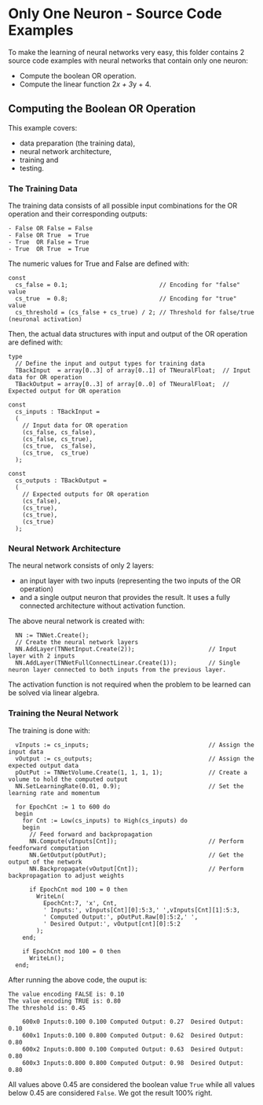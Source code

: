 # Only One Neuron - Source Code Examples

To make the learning of neural networks very easy, this folder contains 2 source code examples with neural networks that contain only one neuron:
* Compute the boolean OR operation.
* Compute the linear function 2*x + 3*y + 4.

## Computing the Boolean OR Operation
This example covers:
* data preparation (the training data),  
* neural network architecture,
* training and
* testing.

### The Training Data
The training data consists of all possible input combinations for the OR operation and their corresponding outputs:
```
- False OR False = False
- False OR True  = True
- True  OR False = True
- True  OR True  = True
```
The numeric values for True and False are defined with:
```
const
  cs_false = 0.1;                          // Encoding for "false" value
  cs_true  = 0.8;                          // Encoding for "true" value
  cs_threshold = (cs_false + cs_true) / 2; // Threshold for false/true (neuronal activation)
```

Then, the actual data structures with input and output of the OR operation are defined with:

```
type
  // Define the input and output types for training data
  TBackInput  = array[0..3] of array[0..1] of TNeuralFloat;  // Input data for OR operation
  TBackOutput = array[0..3] of array[0..0] of TNeuralFloat;  // Expected output for OR operation

const
  cs_inputs : TBackInput =
  (
    // Input data for OR operation
    (cs_false, cs_false),
    (cs_false, cs_true),
    (cs_true,  cs_false),
    (cs_true,  cs_true)
  );

const
  cs_outputs : TBackOutput =
  (
    // Expected outputs for OR operation
    (cs_false),
    (cs_true),
    (cs_true),
    (cs_true)
  );
```

### Neural Network Architecture

The neural network consists of only 2 layers:
* an input layer with two inputs (representing the two inputs of the OR operation)
* and a single output neuron that provides the result. It uses a fully connected architecture without activation function.

The above neural network is created with:
```
  NN := TNNet.Create();
  // Create the neural network layers
  NN.AddLayer(TNNetInput.Create(2));                     // Input layer with 2 inputs
  NN.AddLayer(TNNetFullConnectLinear.Create(1));         // Single neuron layer connected to both inputs from the previous layer.
```

The activation function is not required when the problem to be learned can be solved via linear algebra.

### Training the Neural Network
The training is done with:
```
  vInputs := cs_inputs;                                  // Assign the input data
  vOutput := cs_outputs;                                 // Assign the expected output data
  pOutPut := TNNetVolume.Create(1, 1, 1, 1);             // Create a volume to hold the computed output
  NN.SetLearningRate(0.01, 0.9);                         // Set the learning rate and momentum

  for EpochCnt := 1 to 600 do
  begin
    for Cnt := Low(cs_inputs) to High(cs_inputs) do
    begin
      // Feed forward and backpropagation
      NN.Compute(vInputs[Cnt]);                          // Perform feedforward computation
      NN.GetOutput(pOutPut);                             // Get the output of the network
      NN.Backpropagate(vOutput[Cnt]);                    // Perform backpropagation to adjust weights

      if EpochCnt mod 100 = 0 then
        WriteLn(
          EpochCnt:7, 'x', Cnt,
          ' Inputs:', vInputs[Cnt][0]:5:3,' ',vInputs[Cnt][1]:5:3,
          ' Computed Output:', pOutPut.Raw[0]:5:2,' ',
          ' Desired Output:', vOutput[cnt][0]:5:2
        );
    end;

    if EpochCnt mod 100 = 0 then
      WriteLn();
  end;
```
After running the above code, the ouput is:
```
The value encoding FALSE is: 0.10
The value encoding TRUE is: 0.80
The threshold is: 0.45

    600x0 Inputs:0.100 0.100 Computed Output: 0.27  Desired Output: 0.10
    600x1 Inputs:0.100 0.800 Computed Output: 0.62  Desired Output: 0.80
    600x2 Inputs:0.800 0.100 Computed Output: 0.63  Desired Output: 0.80
    600x3 Inputs:0.800 0.800 Computed Output: 0.98  Desired Output: 0.80
```
All values above 0.45 are considered the boolean value `True` while all values below 0.45 are considered `False`. We got the result 100% right.
